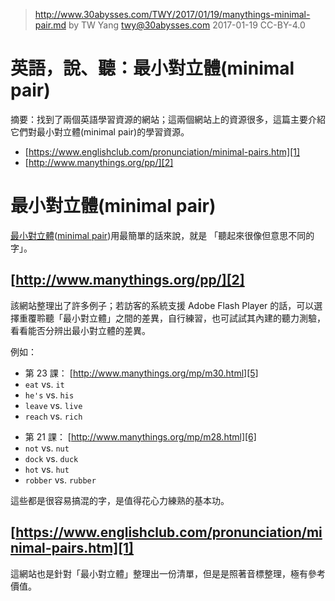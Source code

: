 ﻿> http://www.30abysses.com/TWY/2017/01/19/manythings-minimal-pair.md
> by TW Yang <twy@30abysses.com> 2017-01-19 CC-BY-4.0

# 英語，說、聽：最小對立體(minimal pair)

摘要：找到了兩個英語學習資源的網站；這兩個網站上的資源很多，這篇主要介紹
它們對最小對立體(minimal pair)的學習資源。

* [https://www.englishclub.com/pronunciation/minimal-pairs.htm][1]
* [http://www.manythings.org/pp/][2]

[1]: https://www.englishclub.com/pronunciation/minimal-pairs.htm
[2]: http://www.manythings.org/pp/



# 最小對立體(minimal pair)

[最小對立體][3]([minimal pair][4])用最簡單的話來說，就是
「聽起來很像但意思不同的字」。

[3]: https://zh.wikipedia.org/zh-tw/%E6%9C%80%E5%B0%8F%E5%B0%8D%E7%AB%8B%E9%AB%94
[4]: https://en.wikipedia.org/wiki/Minimal_pair


## [http://www.manythings.org/pp/][2]

該網站整理出了許多例子；若訪客的系統支援 Adobe Flash Player 的話，可以選
擇重覆聆聽「最小對立體」之間的差異，自行練習，也可試試其內建的聽力測驗，
看看能否分辨出最小對立體的差異。

例如：

* 第 23 課： [http://www.manythings.org/mp/m30.html][5]
* `eat` vs. `it`
* `he's` vs. `his`
* `leave` vs. `live`
* `reach` vs. `rich`

[5]: http://www.manythings.org/mp/m30.html

* 第 21 課： [http://www.manythings.org/mp/m28.html][6]
* `not` vs. `nut`
* `dock` vs. `duck`
* `hot` vs. `hut`
* `robber` vs. `rubber`

[6]: http://www.manythings.org/mp/m28.html

這些都是很容易搞混的字，是值得花心力練熟的基本功。


## [https://www.englishclub.com/pronunciation/minimal-pairs.htm][1]

這網站也是針對「最小對立體」整理出一份清單，但是是照著音標整理，極有參考
價值。
